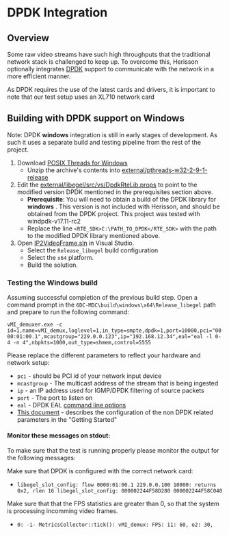 # DPDK Integration
## Overview
Some raw video streams have such high throughputs that the traditional network stack is challenged to keep up. To overcome this, Herisson optionally integrates [DPDK](https://dpdk.org) support to communicate with the network in a more efficient manner.

As DPDK requires the use of the latest cards and drivers, it is important to note that our test setup uses an XL710 network card


## Building with DPDK support on Windows
Note: DPDK __windows__ integration is still in early stages of development. As such it uses a separate build and testing pipeline from the rest of the project.

1. Download [POSIX Threads for Windows](https://sourceforge.net/projects/pthreads4w/files/pthreads-w32-2-9-1-release.zip/download)
   * Unzip the archive's contents into [external/pthreads-w32-2-9-1-release](../../external)
1. Edit the [external/libegel/src/vs/DpdkRteLib.props](../../external/libegel/src/vs/DpdkRteLib.props) to point to the modified version DPDK mentioned in the prerequisites section above.
   * __Prerequisite__: You will need to obtain a build of the DPDK library for __windows__ . This version is not included with Herisson, and should be obtained from the DPDK project. This project was tested with windpdk-v17.11-rc2 
   * Replace the line ```<RTE_SDK>C:\PATH_TO_DPDK</RTE_SDK>```  with the path to the modified DPDK library mentioned above.
1. Open [IP2VideoFrame.sln](IP2VideoFrame.sln) in Visual Studio.
   * Select the `Release_libegel` build configuration
   * Select the `x64` platform.
   * Build the solution.

### Testing the Windows build
Assuming successful completion of the previous build step. Open a command prompt in the  `6DC-MDC\build\windows\x64\Release_libegel` path and prepare to run the following command:

```vMI_demuxer.exe -c id=1,name=vMI_demux,loglevel=1,in_type=smpte,dpdk=1,port=10000,pci="0000:01:00.1",mcastgroup="229.0.0.123",ip="192.168.12.34",eal="eal -l 0-4 -n 4",nbpkts=1000,out_type=shmem,control=5555```

Please replace the different parameters to reflect your hardware and network setup:
* `pci` - should be PCI id of your network input device
* `mcastgroup` - The multicast address of the stream that is being ingested
* `ip` - an IP address used for IGMP/DPDK filtering of source packets
* `port` - The port to listen on
* `eal` - DPDK EAL [command line options](https://doc.dpdk.org/guides-16.04/testpmd_app_ug/run_app.html)
* [This document](../README.md) - describes the configuration of the non DPDK related parameters in the "Getting Started"


#### Monitor these messages on stdout:
To make sure that the test is running properly please monitor the output for the following messages:

Make sure that DPDK is configured with the correct network card:
* `libegel_slot_config: flow 0000:01:00.1 229.0.0.100 10000: returns 0x2, rlen 16
libegel_slot_config: 000002244F58D280 000002244F58C040`

Make sure that that the FPS statistics are greater than 0, so that the system is processing incomming video frames.
* `0: -i- MetricsCollector::tick(): vMI_demux: FPS: i1: 60, o2: 30,`
